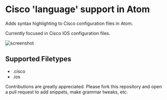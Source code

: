 # Cisco 'language' support in Atom

Adds syntax highlighting to Cisco configuration files in Atom.

Currently focused in Cisco IOS configuration files.

![screenshot](https://raw.github.com/DiogoAndre/language-cisco/master/cisco.png)

## Supported Filetypes

* .cisco
* .ios

Contributions are greatly appreciated. Please fork this repository and open a
pull request to add snippets, make grammar tweaks, etc.
